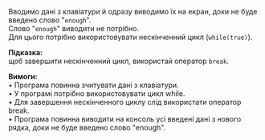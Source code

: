 Вводимо дані з клавіатури й одразу виводимо їх на екран, доки не буде введено слово "`enough`".  
Слово "`enough`" виводити не потрібно.  
Для цього потрібно використовувати нескінченний цикл (`while(true)`).

**Підказка:**  
щоб завершити нескінченний цикл, використай оператор `break`.

**Вимоги:**  
• Програма повинна зчитувати дані з клавіатури.  
• У програмі потрібно використовувати цикл while.  
• Для завершення нескінченного циклу слід використати оператор break.  
• Програма повинна виводити на консоль усі введені дані з нового рядка, доки не буде введено слово "enough".  
